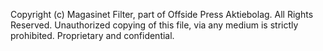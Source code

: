 Copyright (c) Magasinet Filter, part of Offside Press Aktiebolag.
All Rights Reserved. Unauthorized copying of this file, via any
medium is strictly prohibited. Proprietary and confidential.
